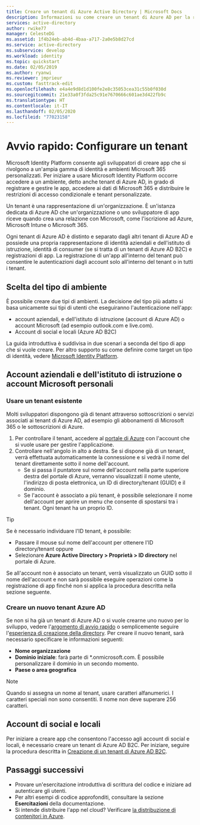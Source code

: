 ```yaml
---
title: Creare un tenant di Azure Active Directory | Microsoft Docs
description: Informazioni su come creare un tenant di Azure AD per la registrazione e la creazione di applicazioni.
services: active-directory
author: rwike77
manager: CelesteDG
ms.assetid: 1f4b24eb-ab4d-4baa-a717-2a0e5b8d27cd
ms.service: active-directory
ms.subservice: develop
ms.workload: identity
ms.topic: quickstart
ms.date: 02/05/2019
ms.author: ryanwi
ms.reviewer: jmprieur
ms.custom: fasttrack-edit
ms.openlocfilehash: e4a4e9d8d1d100fe2e8c35053cea31c55b0f030d
ms.sourcegitcommit: 21e33a0f3fda25c91e7670666c601ae3d422fb9c
ms.translationtype: HT
ms.contentlocale: it-IT
ms.lasthandoff: 02/05/2020
ms.locfileid: "77023158"
---
```

# <a name="quickstart-set-up-a-tenant"></a>Avvio rapido: Configurare un tenant

Microsoft Identity Platform consente agli sviluppatori di creare app che si rivolgono a un'ampia gamma di identità e ambienti Microsoft 365 personalizzati. Per iniziare a usare Microsoft Identity Platform occorre accedere a un ambiente, detto anche tenant di Azure AD, in grado di registrare e gestire le app, accedere ai dati di Microsoft 365 e distribuire le restrizioni di accesso condizionale e tenant personalizzate.

Un tenant è una rappresentazione di un'organizzazione. È un'istanza dedicata di Azure AD che un'organizzazione o uno sviluppatore di app riceve quando crea una relazione con Microsoft, come l'iscrizione ad Azure, Microsoft Intune o Microsoft 365.

Ogni tenant di Azure AD è distinto e separato dagli altri tenant di Azure AD e possiede una propria rappresentazione di identità aziendali e dell'istituto di istruzione, identità di consumer (se si tratta di un tenant di Azure AD B2C) e registrazioni di app. La registrazione di un'app all'interno del tenant può consentire le autenticazioni dagli account solo all'interno del tenant o in tutti i tenant.

## <a name="determining-environment-type"></a>Scelta del tipo di ambiente

È possibile creare due tipi di ambienti. La decisione del tipo più adatto si basa unicamente sui tipi di utenti che eseguiranno l'autenticazione nell'app:

* account aziendali, e dell'istituto di istruzione (account di Azure AD) o account Microsoft (ad esempio outlook.com e live.com).
* Account di social e locali (Azure AD B2C)

La guida introduttiva è suddivisa in due scenari a seconda del tipo di app che si vuole creare. Per altro supporto su come definire come target un tipo di identità, vedere [Microsoft Identity Platform](about-microsoft-identity-platform.md).

## <a name="work-and-school-accounts-or-personal-microsoft-accounts"></a>Account aziendali e dell'istituto di istruzione o account Microsoft personali

### <a name="use-an-existing-tenant"></a>Usare un tenant esistente

Molti sviluppatori dispongono già di tenant attraverso sottoscrizioni o servizi associati ai tenant di Azure AD, ad esempio gli abbonamenti di Microsoft 365 o le sottoscrizioni di Azure.

1. Per controllare il tenant, accedere al [portale di Azure](https://portal.azure.com) con l'account che si vuole usare per gestire l'applicazione.
1. Controllare nell'angolo in alto a destra. Se si dispone già di un tenant, verrà effettuata automaticamente la connessione e si vedrà il nome del tenant direttamente sotto il nome dell'account.
   * Se si passa il puntatore sul nome dell'account nella parte superiore destra del portale di Azure, verranno visualizzati il nome utente, l'indirizzo di posta elettronica, un ID di directory/tenant (GUID) e il dominio.
   * Se l'account è associato a più tenant, è possibile selezionare il nome dell'account per aprire un menu che consente di spostarsi tra i tenant. Ogni tenant ha un proprio ID.

> [!TIP]
> Se è necessario individuare l'ID tenant, è possibile:
> * Passare il mouse sul nome dell'account per ottenere l'ID directory/tenant oppure
> * Selezionare **Azure Active Directory > Proprietà > ID directory** nel portale di Azure.

Se all'account non è associato un tenant, verrà visualizzato un GUID sotto il nome dell'account e non sarà possibile eseguire operazioni come la registrazione di app finché non si applica la procedura descritta nella sezione seguente.

### <a name="create-a-new-azure-ad-tenant"></a>Creare un nuovo tenant Azure AD

Se non si ha già un tenant di Azure AD o si vuole crearne uno nuovo per lo sviluppo, vedere l'[argomento di avvio rapido](../fundamentals/active-directory-access-create-new-tenant.md) o semplicemente seguire l'[esperienza di creazione della directory](https://portal.azure.com/#create/Microsoft.AzureActiveDirectory). Per creare il nuovo tenant, sarà necessario specificare le informazioni seguenti:

- **Nome organizzazione**
- **Dominio iniziale**: farà parte di *.onmicrosoft.com. È possibile personalizzare il dominio in un secondo momento.
- **Paese o area geografica**

> [!NOTE]
> Quando si assegna un nome al tenant, usare caratteri alfanumerici. I caratteri speciali non sono consentiti. Il nome non deve superare 256 caratteri.

## <a name="social-and-local-accounts"></a>Account di social e locali

Per iniziare a creare app che consentono l'accesso agli account di social e locali, è necessario creare un tenant di Azure AD B2C. Per iniziare, seguire la procedura descritta in [Creazione di un tenant di Azure AD B2C](../../active-directory-b2c/tutorial-create-tenant.md).

## <a name="next-steps"></a>Passaggi successivi

* Provare un'esercitazione introduttiva di scrittura del codice e iniziare ad autenticare gli utenti. 
* Per altri esempi di codice approfonditi, consultare la sezione **Esercitazioni** della documentazione.
* Si intende distribuire l'app nel cloud? Verificare [la distribuzione di contenitori in Azure](https://docs.microsoft.com/azure/index#pivot=products&panel=containers). 
